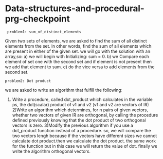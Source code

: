 # Data-structures-and-procedural-prg-checkpoint
     problem1: sum_of_distinct_elements
Given two sets of elements, we are asked to find the sum of all distinct elements from the set. In other words, 
find the sum of all elements which are present in either of the given set.
we will go with the solution with an array,so:
 a) we will begin with Initializing: sum = 0. 
 b) we Compare each element of set one with the second set and if element is not present then we add that element to sum. 
 c) do the vice versa to add elements from the second set.
 
    problem2: Dot product
we are asked to write an algorithm that fulfill the following: 
1) Write a procedure, called dot_product which calculates in the variable ps, the dot(scalar) product of v1 and v2 (v1 and v2 are vectors of IR)
2)Write an algorithm which determines, for n pairs of given vectors, whether two vectors of given IR are orthogonal, by calling the procedure defined previously knowing that the dot product of two orthogonal vectors is zero.
3)Modify the previous algorithm if you use a dot_product function instead of a procedure.
so, we will compare the two vectors lengh because if the vectors have different sizes we cannot calculate dot product.then we calculate the dot product. the same work for the function but in this case we will return the value of dot. finally we write the algorithm orthogonal vectors.
